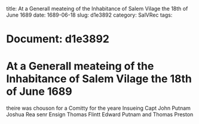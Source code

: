title: At a Generall meateing of the Inhabitance of Salem Vilage the 18th of June 1689
date: 1689-06-18
slug: d1e3892
category: SalVRec
tags: 




# Document: d1e3892


# At a Generall meateing of the Inhabitance of Salem Vilage the 18th of June 1689

theire was chouson for a Comitty for the yeare Insueing Capt John Putnam Joshua Rea senr Ensign Thomas Flintt Edward Putnam and Thomas Preston
